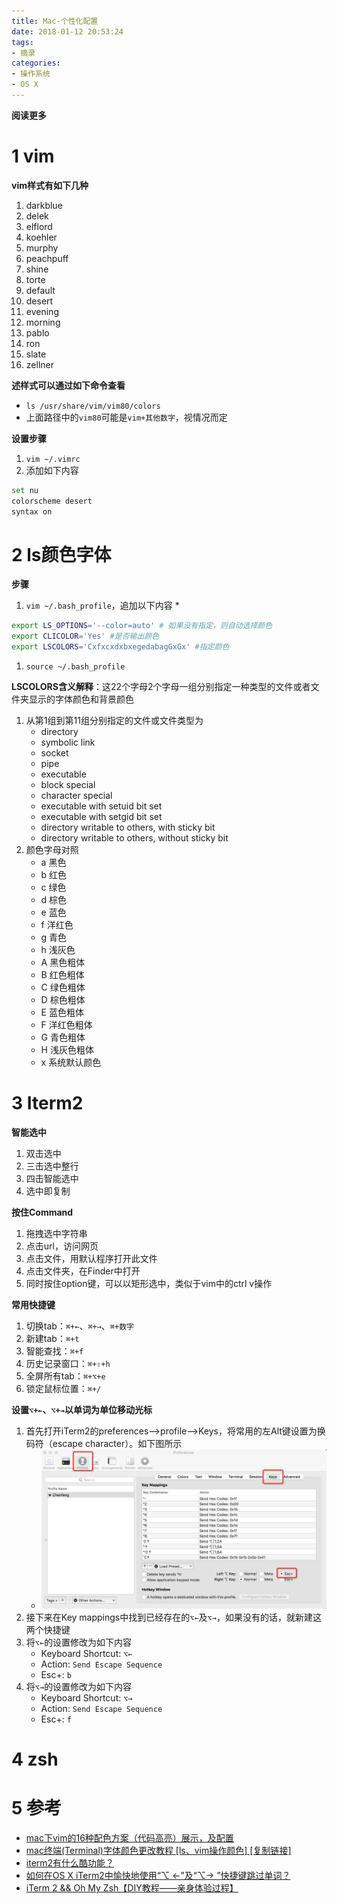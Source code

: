 ```yaml
---
title: Mac-个性化配置
date: 2018-01-12 20:53:24
tags: 
- 摘录
categories: 
- 操作系统
- OS X
---
```


__阅读更多__

<!--more-->

# 1 vim

__vim样式有如下几种__

1. darkblue 
1. delek 
1. elflord 
1. koehler 
1. murphy 
1. peachpuff 
1. shine 
1. torte 
1. default 
1. desert 
1. evening 
1. morning 
1. pablo 
1. ron 
1. slate 
1. zellner

__述样式可以通过如下命令查看__

* `ls /usr/share/vim/vim80/colors`
* 上面路径中的`vim80`可能是`vim+其他数字`，视情况而定

__设置步骤__

1. `vim ~/.vimrc`
1. 添加如下内容

```sh
set nu 
colorscheme desert 
syntax on
```

# 2 ls颜色字体

__步骤__

1. `vim ~/.bash_profile`，追加以下内容
    * 
```sh
export LS_OPTIONS='--color=auto' # 如果没有指定，则自动选择颜色
export CLICOLOR='Yes' #是否输出颜色
export LSCOLORS='CxfxcxdxbxegedabagGxGx' #指定颜色
```

1. `source ~/.bash_profile`

__LSCOLORS含义解释__：这22个字母2个字母一组分别指定一种类型的文件或者文件夹显示的字体颜色和背景颜色

1. 从第1组到第11组分别指定的文件或文件类型为
    * directory
    * symbolic link
    * socket
    * pipe
    * executable
    * block special
    * character special
    * executable with setuid bit set
    * executable with setgid bit set
    * directory writable to others, with sticky bit
    * directory writable to others, without sticky bit
1. 颜色字母对照
    * a 黑色
    * b 红色
    * c 绿色
    * d 棕色
    * e 蓝色
    * f 洋红色
    * g 青色
    * h 浅灰色
    * A 黑色粗体
    * B 红色粗体
    * C 绿色粗体
    * D 棕色粗体
    * E 蓝色粗体
    * F 洋红色粗体
    * G 青色粗体
    * H 浅灰色粗体
    * x 系统默认颜色

# 3 Iterm2

__智能选中__

1. 双击选中
1. 三击选中整行
1. 四击智能选中
1. 选中即复制

__按住Command__

1. 拖拽选中字符串
1. 点击url，访问网页
1. 点击文件，用默认程序打开此文件
1. 点击文件夹，在Finder中打开
1. 同时按住option键，可以以矩形选中，类似于vim中的ctrl v操作

__常用快捷键__

1. 切换tab：`⌘+←`、`⌘+→`、`⌘+数字`
1. 新建tab：`⌘+t`
1. 智能查找：`⌘+f`
1. 历史记录窗口：`⌘+⇧+h`
1. 全屏所有tab：`⌘+⌥+e`
1. 锁定鼠标位置：`⌘+/`

__设置`⌥+←`、`⌥+→`以单词为单位移动光标__

1. 首先打开iTerm2的preferences-->profile-->Keys，将常用的左Alt键设置为换码符（escape character）。如下图所示
    * ![fig1](/images/Mac-个性化配置/fig1)
1. 接下来在Key mappings中找到已经存在的`⌥←`及`⌥→`，如果没有的话，就新建这两个快捷键
1. 将`⌥←`的设置修改为如下内容
    * Keyboard Shortcut: `⌥←`
    * Action: `Send Escape Sequence`
    * Esc+: `b`
1. 将`⌥→`的设置修改为如下内容
    * Keyboard Shortcut: `⌥→`
    * Action: `Send Escape Sequence`
    * Esc+: `f`

# 4 zsh

# 5 参考

* [mac下vim的16种配色方案（代码高亮）展示，及配置](http://blog.csdn.net/myhelperisme/article/details/49700715)
* [mac终端(Terminal)字体颜色更改教程 [ls、vim操作颜色] [复制链接]](https://bbs.feng.com/forum.php?mod=viewthread&tid=10508780)
* [iterm2有什么酷功能？](https://www.zhihu.com/question/27447370)
* [如何在OS X iTerm2中愉快地使用“⌥ ←”及“⌥→ ”快捷键跳过单词？](http://blog.csdn.net/yaokai_assultmaster/article/details/73409826)
* [iTerm 2 && Oh My Zsh【DIY教程——亲身体验过程】](https://www.jianshu.com/p/7de00c73a2bb)
